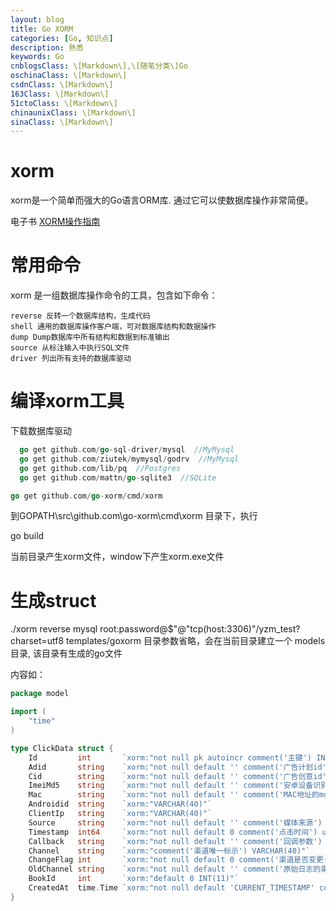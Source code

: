 ```yaml
---
layout: blog
title: Go XORM
categories: [Go, 知识点]
description: 熟悉
keywords: Go
cnblogsClass: \[Markdown\],\[随笔分类\]Go
oschinaClass: \[Markdown\]
csdnClass: \[Markdown\]
163Class: \[Markdown\]
51ctoClass: \[Markdown\]
chinaunixClass: \[Markdown\]
sinaClass: \[Markdown\]
---
```


# xorm
xorm是一个简单而强大的Go语言ORM库. 通过它可以使数据库操作非常简便。

电子书 [XORM操作指南](https://www.kancloud.cn/kancloud/xorm-manual-zh-cn/56013)

# 常用命令
xorm 是一组数据库操作命令的工具，包含如下命令：
```
reverse 反转一个数据库结构，生成代码
shell 通用的数据库操作客户端，可对数据库结构和数据操作
dump Dump数据库中所有结构和数据到标准输出
source 从标注输入中执行SQL文件
driver 列出所有支持的数据库驱动
```

# 编译xorm工具
  下载数据库驱动
```go  
  go get github.com/go-sql-driver/mysql  //MyMysql
  go get github.com/ziutek/mymysql/godrv  //MyMysql
  go get github.com/lib/pq  //Postgres
  go get github.com/mattn/go-sqlite3  //SQLite
```
  
```go
go get github.com/go-xorm/cmd/xorm
```

到GOPATH\src\github.com\go-xorm\cmd\xorm 目录下，执行

go build

当前目录产生xorm文件，window下产生xorm.exe文件


# 生成struct
./xorm reverse mysql root:password@$"@"tcp(host:3306)"/yzm_test?charset=utf8 templates/goxorm
目录参数省略，会在当前目录建立一个 models 目录, 该目录有生成的go文件

内容如：
```go
package model

import (
	"time"
)

type ClickData struct {
	Id         int       `xorm:"not null pk autoincr comment('主键') INT(10)"`
	Adid       string    `xorm:"not null default '' comment('广告计划id') VARCHAR(32)"`
	Cid        string    `xorm:"not null default '' comment('广告创意id') VARCHAR(100)"`
	ImeiMd5    string    `xorm:"not null default '' comment('安卓设备识别码的md5') unique(uk_its) CHAR(32)"`
	Mac        string    `xorm:"not null default '' comment('MAC地址的md5sum') CHAR(32)"`
	Androidid  string    `xorm:"VARCHAR(40)"`
	ClientIp   string    `xorm:"VARCHAR(40)"`
	Source     string    `xorm:"not null default '' comment('媒体来源') unique(uk_its) VARCHAR(32)"`
	Timestamp  int64     `xorm:"not null default 0 comment('点击时间') unique(uk_its) BIGINT(18)"`
	Callback   string    `xorm:"not null default '' comment('回调参数') VARCHAR(2048)"`
	Channel    string    `xorm:"comment('渠道唯一标示') VARCHAR(40)"`
	ChangeFlag int       `xorm:"not null default 0 comment('渠道是否变更(0:没有变更; 1:变更过)') TINYINT(1)"`
	OldChannel string    `xorm:"not null default '' comment('原始日志的渠道名') VARCHAR(50)"`
	BookId     int       `xorm:"default 0 INT(11)"`
	CreatedAt  time.Time `xorm:"not null default 'CURRENT_TIMESTAMP' comment('插入日期') DATETIME"`
}

```
